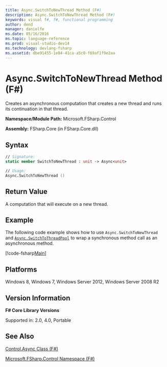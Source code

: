 ```yaml
---
title: Async.SwitchToNewThread Method (F#)
description: Async.SwitchToNewThread Method (F#)
keywords: visual f#, f#, functional programming
author: dend
manager: danielfe
ms.date: 05/16/2016
ms.topic: language-reference
ms.prod: visual-studio-dev14
ms.technology: devlang-fsharp
ms.assetid: dbe91455-1e84-41ca-a5c0-f69af1f9e2aa 
---
```


# Async.SwitchToNewThread Method (F#)

Creates an asynchronous computation that creates a new thread and runs its continuation in that thread.

**Namespace/Module Path:** Microsoft.FSharp.Control

**Assembly:** FSharp.Core (in FSharp.Core.dll)


## Syntax

```fsharp
// Signature:
static member SwitchToNewThread : unit -> Async<unit>

// Usage:
Async.SwitchToNewThread ()
```

## Return Value

A computation that will execute on a new thread.

## Example

The following code example shows how to use `Async.SwitchToNewThread` and [`Async.SwitchToThreadPool`](https://msdn.microsoft.com/library/c2708739-5389-487a-a3c9-490f417bcdc6) to wrap a synchronous method call as an asynchronous method.

[!code-fsharp[Main](../../../samples/snippets/fsasyncapis/snippet28.fs)]

## Platforms
Windows 8, Windows 7, Windows Server 2012, Windows Server 2008 R2

## Version Information
**F# Core Library Versions**

Supported in: 2.0, 4.0, Portable

## See Also
[Control.Async Class &#40;F&#35;&#41;](Control.Async-Class-%5BFSharp%5D.md)

[Microsoft.FSharp.Control Namespace &#40;F&#35;&#41;](Microsoft.FSharp.Control-Namespace-%5BFSharp%5D.md)